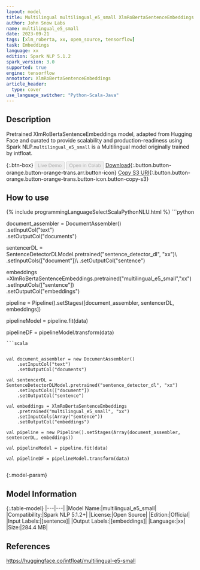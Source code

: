 ```yaml
---
layout: model
title: Multilingual multilingual_e5_small XlmRoBertaSentenceEmbeddings from intfloat
author: John Snow Labs
name: multilingual_e5_small
date: 2023-09-21
tags: [xlm_roberta, xx, open_source, tensorflow]
task: Embeddings
language: xx
edition: Spark NLP 5.1.2
spark_version: 3.0
supported: true
engine: tensorflow
annotator: XlmRoBertaSentenceEmbeddings
article_header:
  type: cover
use_language_switcher: "Python-Scala-Java"
---
```


## Description

Pretrained XlmRoBertaSentenceEmbeddings  model, adapted from Hugging Face and curated to provide scalability and production-readiness using Spark NLP.`multilingual_e5_small` is a Multilingual model originally trained by intfloat.

{:.btn-box}
<button class="button button-orange" disabled>Live Demo</button>
<button class="button button-orange" disabled>Open in Colab</button>
[Download](https://s3.amazonaws.com/auxdata.johnsnowlabs.com/public/models/multilingual_e5_small_xx_5.1.2_3.0_1695316525385.zip){:.button.button-orange.button-orange-trans.arr.button-icon}
[Copy S3 URI](s3://auxdata.johnsnowlabs.com/public/models/multilingual_e5_small_xx_5.1.2_3.0_1695316525385.zip){:.button.button-orange.button-orange-trans.button-icon.button-copy-s3}

## How to use



<div class="tabs-box" markdown="1">
{% include programmingLanguageSelectScalaPythonNLU.html %}
```python


document_assembler = DocumentAssembler() \
    .setInputCol("text") \
    .setOutputCol("documents")
    
sentencerDL = SentenceDetectorDLModel.pretrained("sentence_detector_dl", "xx")\ 
    .setInputCols(["document"])\ 
    .setOutputCol("sentence")
    
embeddings =XlmRoBertaSentenceEmbeddings.pretrained("multilingual_e5_small","xx") \
            .setInputCols(["sentence"]) \
            .setOutputCol("embeddings")

pipeline = Pipeline().setStages([document_assembler, sentencerDL, embeddings])

pipelineModel = pipeline.fit(data)

pipelineDF = pipelineModel.transform(data)

```
```scala


val document_assembler = new DocumentAssembler()
    .setInputCol("text") 
    .setOutputCol("documents")
    
val sentencerDL = SentenceDetectorDLModel.pretrained("sentence_detector_dl", "xx")
    .setInputCols(["document"])
    .setOutputCol("sentence")
    
val embeddings = XlmRoBertaSentenceEmbeddings 
    .pretrained("multilingual_e5_small", "xx")
    .setInputCols(Array("sentence")) 
    .setOutputCol("embeddings") 

val pipeline = new Pipeline().setStages(Array(document_assembler, sentencerDL, embeddings))

val pipelineModel = pipeline.fit(data)

val pipelineDF = pipelineModel.transform(data)


```
</div>

{:.model-param}
## Model Information

{:.table-model}
|---|---|
|Model Name:|multilingual_e5_small|
|Compatibility:|Spark NLP 5.1.2+|
|License:|Open Source|
|Edition:|Official|
|Input Labels:|[sentence]|
|Output Labels:|[embeddings]|
|Language:|xx|
|Size:|284.4 MB|

## References

https://huggingface.co/intfloat/multilingual-e5-small